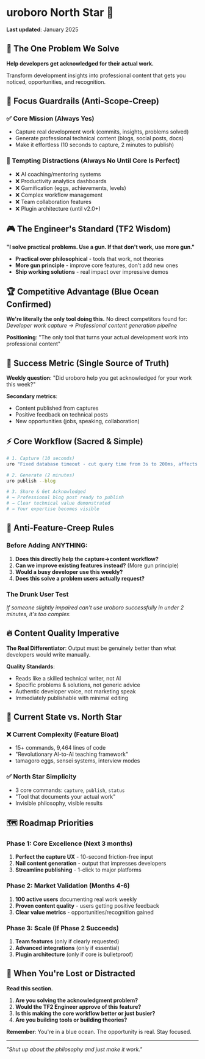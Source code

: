 # uroboro North Star 🎯

**Last updated**: January 2025

## 🎯 The One Problem We Solve

**Help developers get acknowledged for their actual work.**

Transform development insights into professional content that gets you noticed, opportunities, and recognition.

## 🚨 Focus Guardrails (Anti-Scope-Creep)

### ✅ Core Mission (Always Yes)
- Capture real development work (commits, insights, problems solved)
- Generate professional technical content (blogs, social posts, docs)
- Make it effortless (10 seconds to capture, 2 minutes to publish)

### 🚫 Tempting Distractions (Always No Until Core Is Perfect)
- ❌ AI coaching/mentoring systems
- ❌ Productivity analytics dashboards  
- ❌ Gamification (eggs, achievements, levels)
- ❌ Complex workflow management
- ❌ Team collaboration features
- ❌ Plugin architecture (until v2.0+)

## 🎮 The Engineer's Standard (TF2 Wisdom) <!-- 🟠 you actually phrased it like this? nerd alert! -->

**"I solve practical problems. Use a gun. If that don't work, use more gun."** <!-- 🟠 seriously quoting videogames in your business strategy doc? -->

- **Practical over philosophical** - tools that work, not theories
- **More gun principle** - improve core features, don't add new ones <!-- 🟠 at least this part makes sense... -->
- **Ship working solutions** - real impact over impressive demos

## 🏆 Competitive Advantage (Blue Ocean Confirmed)

**We're literally the only tool doing this.** No direct competitors found for:
*Developer work capture → Professional content generation pipeline*

**Positioning**: "The only tool that turns your actual development work into professional content"

## 🎯 Success Metric (Single Source of Truth)

**Weekly question**: "Did uroboro help you get acknowledged for your work this week?"

**Secondary metrics**:
- Content published from captures
- Positive feedback on technical posts
- New opportunities (jobs, speaking, collaboration)

## ⚡ Core Workflow (Sacred & Simple)

```bash
# 1. Capture (10 seconds)
uro "Fixed database timeout - cut query time from 3s to 200ms, affects 10k users"

# 2. Generate (2 minutes)  
uro publish --blog

# 3. Share & Get Acknowledged
# → Professional blog post ready to publish
# → Clear technical value demonstrated
# → Your expertise becomes visible
```

## 🚫 Anti-Feature-Creep Rules

### Before Adding ANYTHING:
1. **Does this directly help the capture→content workflow?**
2. **Can we improve existing features instead?** (More gun principle) <!-- 🟠 still with the gun thing... -->
3. **Would a busy developer use this weekly?**
4. **Does this solve a problem users actually request?**

### The Drunk User Test <!-- 🟠 this is actually a good heuristic though -->
*If someone slightly impaired can't use uroboro successfully in under 2 minutes, it's too complex.*

## 🔥 Content Quality Imperative

**The Real Differentiator**: Output must be genuinely better than what developers would write manually.

**Quality Standards**:
- Reads like a skilled technical writer, not AI
- Specific problems & solutions, not generic advice
- Authentic developer voice, not marketing speak
- Immediately publishable with minimal editing

## 🎪 Current State vs. North Star

### ❌ Current Complexity (Feature Bloat)
- 15+ commands, 9,464 lines of code
- "Revolutionary AI-to-AI teaching framework" <!-- 🟠 who talks like this?? -->
- tamagoro eggs, sensei systems, interview modes

### ✅ North Star Simplicity
- 3 core commands: `capture`, `publish`, `status`
- "Tool that documents your actual work"
- Invisible philosophy, visible results

## 🗺️ Roadmap Priorities

### Phase 1: Core Excellence (Next 3 months)
1. **Perfect the capture UX** - 10-second friction-free input
2. **Nail content generation** - output that impresses developers
3. **Streamline publishing** - 1-click to major platforms

### Phase 2: Market Validation (Months 4-6)
1. **100 active users** documenting real work weekly
2. **Proven content quality** - users getting positive feedback
3. **Clear value metrics** - opportunities/recognition gained

### Phase 3: Scale (If Phase 2 Succeeds)
1. **Team features** (only if clearly requested)
2. **Advanced integrations** (only if essential)
3. **Plugin architecture** (only if core is bulletproof)

## 🧭 When You're Lost or Distracted

**Read this section.**

1. **Are you solving the acknowledgment problem?**
2. **Would the TF2 Engineer approve of this feature?** <!-- 🟠 okay but this actually works as a filter... embarrassingly -->
3. **Is this making the core workflow better or just busier?**
4. **Are you building tools or building theories?**

**Remember**: You're in a blue ocean. The opportunity is real. Stay focused.

---

*"Shut up about the philosophy and just make it work."* <!-- 🟠 at least you ended on something practical -->

<!-- 🟠 NOTE: Yes, I know this whole document is dorky. But it actually keeps me focused, so... fuck it, leaving it in. The TF2 quote genuinely helps me make better decisions. Judge me. -->